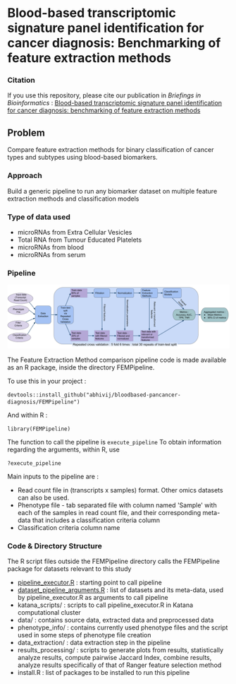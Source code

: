 # Blood-based transcriptomic signature panel identification for cancer diagnosis: Benchmarking of feature extraction methods

### Citation
If you use this repository, please cite our publication in *Briefings in Bioinformatics* : [Blood-based transcriptomic signature panel identification for cancer diagnosis: benchmarking of feature extraction methods](https://academic.oup.com/bib/advance-article-abstract/doi/10.1093/bib/bbac315/6658855)

## Problem 
Compare feature extraction methods for binary classification of cancer types and subtypes using blood-based biomarkers.

### Approach
Build a generic pipeline to run any biomarker dataset on multiple feature extraction methods and classification models

### Type of data used
* microRNAs from Extra Cellular Vesicles
* Total RNA from Tumour Educated Platelets
* microRNAs from blood
* microRNAs from serum

### Pipeline
![pipeline](pipeline.svg)

The Feature Extraction Method comparison pipeline code is made available as an R package, inside the directory FEMPipeline.

To use this in your project :
```
devtools::install_github("abhivij/bloodbased-pancancer-diagnosis/FEMPipeline")
```
And within R :
```
library(FEMPipeline)
```

The function to call the pipeline is `execute_pipeline`
To obtain information regarding the arguments, within R, use
```
?execute_pipeline
```
Main inputs to the pipeline are :
* Read count file in (transcripts x samples) format. Other omics datasets can also be used.
* Phenotype file - tab separated file with column named 'Sample' with each of the samples in read count file, and their corresponding meta-data that includes a classification criteria column
* Classification criteria column name


### Code & Directory Structure
The R script files outside the FEMPipeline directory calls the FEMPipeline package for datasets relevant to this study

* [pipeline_executor.R](pipeline_executor.R) : starting point to call pipeline
* [dataset_pipeline_arguments.R](dataset_pipeline_arguments.R) : list of datasets and its meta-data, used by pipeline_executor.R as arguments to call pipeline
* katana_scripts/ : scripts to call pipeline_executor.R in Katana computational cluster
* data/ : contains source data, extracted data and preprocessed data
* phenotype_info/ : contains currently used phenotype files and the script used in some steps of phenotype file creation
* data_extraction/ : data extraction step in the pipeline
* results_processing/ : scripts to generate plots from results, statistically analyze results, compute pairwise Jaccard Index, combine results, analyze results specifically of that of Ranger feature selection method
* install.R : list of packages to be installed to run this pipeline
